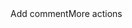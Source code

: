 <html> Add commentMore actions
<body>
  <script type="text/javascript">

  function initEmbeddedMessaging() {

    try {

      embeddedservice_bootstrap.settings.language = 'de';

      embeddedservice_bootstrap.settings.hideChatButtonOnLoad = true;

      embeddedservice_bootstrap.prechatAPI.setHiddenPrechatFields({ "p_number" : "0991000231" });

      window.addEventListener("onEmbeddedMessagingReady", function() {

        console.log("Embedded Messaging is ready");

        embeddedservice_bootstrap.utilAPI.hideChatButton();

      });

      embeddedservice_bootstrap.init(

        '00D5t000000Eo5k',

        'DSAMessaging',

        'https://dsa--uat.sandbox.my.site.com/ESWDSAMessaging1721207835894',

        { scrt2URL: 'https://dsa--uat.sandbox.my.salesforce-scrt.com' }

      );

    } catch (err) {

      console.error('Error loading Embedded Messaging: ', err);

    }

  }

  function launchCustomChat() {

    console.log('Launching chat...');

    // Hide the custom chat button when chat opens

    document.querySelector('.customChatButton').style.display = 'none';

    embeddedservice_bootstrap.utilAPI.launchChat()

      .then(() => {

        console.log('Chat launched successfully');

        embeddedservice_bootstrap.utilAPI.hideChatButton();

      })

      .catch(() => {

        console.log('Error launching chat');

      })

      .finally(() => {

        console.log('Launch chat complete');

      });

  }

  // Event Listener: Show the button again when chat closes

  window.addEventListener("onEmbeddedMessagingSessionEnded", function() {

    console.log("Chat session ended, showing button again.");

    document.querySelector('.customChatButton').style.display = 'flex';

  });

</script>

<script type='text/javascript' src='https://dsa--uat.sandbox.my.site.com/ESWDSAMessaging1721207835894/assets/js/bootstrap.min.js' onload='initEmbeddedMessaging()'></script>

</body>

</html>
